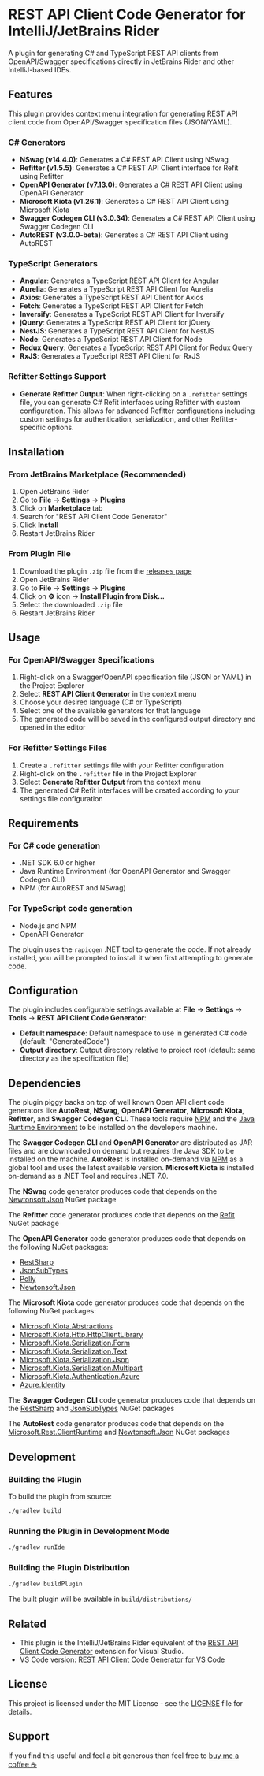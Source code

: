 # REST API Client Code Generator for IntelliJ/JetBrains Rider

A plugin for generating C# and TypeScript REST API clients from OpenAPI/Swagger specifications directly in JetBrains Rider and other IntelliJ-based IDEs.

## Features

This plugin provides context menu integration for generating REST API client code from OpenAPI/Swagger specification files (JSON/YAML).

### C# Generators

- **NSwag (v14.4.0)**: Generates a C# REST API Client using NSwag
- **Refitter (v1.5.5)**: Generates a C# REST API Client interface for Refit using Refitter
- **OpenAPI Generator (v7.13.0)**: Generates a C# REST API Client using OpenAPI Generator
- **Microsoft Kiota (v1.26.1)**: Generates a C# REST API Client using Microsoft Kiota
- **Swagger Codegen CLI (v3.0.34)**: Generates a C# REST API Client using Swagger Codegen CLI
- **AutoREST (v3.0.0-beta)**: Generates a C# REST API Client using AutoREST

### TypeScript Generators

- **Angular**: Generates a TypeScript REST API Client for Angular
- **Aurelia**: Generates a TypeScript REST API Client for Aurelia
- **Axios**: Generates a TypeScript REST API Client for Axios
- **Fetch**: Generates a TypeScript REST API Client for Fetch
- **Inversify**: Generates a TypeScript REST API Client for Inversify
- **jQuery**: Generates a TypeScript REST API Client for jQuery
- **NestJS**: Generates a TypeScript REST API Client for NestJS
- **Node**: Generates a TypeScript REST API Client for Node
- **Redux Query**: Generates a TypeScript REST API Client for Redux Query
- **RxJS**: Generates a TypeScript REST API Client for RxJS

### Refitter Settings Support

- **Generate Refitter Output**: When right-clicking on a `.refitter` settings file, you can generate C# Refit interfaces using Refitter with custom configuration. This allows for advanced Refitter configurations including custom settings for authentication, serialization, and other Refitter-specific options.

## Installation

### From JetBrains Marketplace (Recommended)

1. Open JetBrains Rider
2. Go to **File** → **Settings** → **Plugins**
3. Click on **Marketplace** tab
4. Search for "REST API Client Code Generator"
5. Click **Install**
6. Restart JetBrains Rider

### From Plugin File

1. Download the plugin `.zip` file from the [releases page](https://github.com/christianhelle/apiclientcodegen/releases)
2. Open JetBrains Rider
3. Go to **File** → **Settings** → **Plugins**
4. Click on **⚙️** icon → **Install Plugin from Disk...**
5. Select the downloaded `.zip` file
6. Restart JetBrains Rider

## Usage

### For OpenAPI/Swagger Specifications

1. Right-click on a Swagger/OpenAPI specification file (JSON or YAML) in the Project Explorer
2. Select **REST API Client Generator** in the context menu
3. Choose your desired language (C# or TypeScript)
4. Select one of the available generators for that language
5. The generated code will be saved in the configured output directory and opened in the editor

### For Refitter Settings Files

1. Create a `.refitter` settings file with your Refitter configuration
2. Right-click on the `.refitter` file in the Project Explorer
3. Select **Generate Refitter Output** from the context menu
4. The generated C# Refit interfaces will be created according to your settings file configuration

## Requirements

### For C# code generation

- .NET SDK 6.0 or higher
- Java Runtime Environment (for OpenAPI Generator and Swagger Codegen CLI)
- NPM (for AutoREST and NSwag)

### For TypeScript code generation

- Node.js and NPM
- OpenAPI Generator

The plugin uses the `rapicgen` .NET tool to generate the code. If not already installed, you will be prompted to install it when first attempting to generate code.

## Configuration

The plugin includes configurable settings available at **File** → **Settings** → **Tools** → **REST API Client Code Generator**:

- **Default namespace**: Default namespace to use in generated C# code (default: "GeneratedCode")
- **Output directory**: Output directory relative to project root (default: same directory as the specification file)

## Dependencies

The plugin piggy backs on top of well known Open API client code generators like **AutoRest**, **NSwag**, **OpenAPI Generator**, **Microsoft Kiota**, **Refitter**, and **Swagger Codegen CLI**. These tools require [NPM](https://www.npmjs.com/get-npm) and the [Java Runtime Environment](https://java.com/en/download/manual.jsp) to be installed on the developers machine.

The **Swagger Codegen CLI** and **OpenAPI Generator** are distributed as JAR files and are downloaded on demand but requires the Java SDK to be installed on the machine. **AutoRest** is installed on-demand via [NPM](https://www.npmjs.com/get-npm) as a global tool and uses the latest available version. **Microsoft Kiota** is installed on-demand as a .NET Tool and requires .NET 7.0.

The **NSwag** code generator produces code that depends on the [Newtonsoft.Json](https://www.nuget.org/packages/Newtonsoft.Json/13.0.3) NuGet package

The **Refitter** code generator produces code that depends on the [Refit](https://www.nuget.org/packages/Refit/8.0.0) NuGet package

The **OpenAPI Generator** code generator produces code that depends on the following NuGet packages:
- [RestSharp](https://www.nuget.org/packages/RestSharp/112.0.0)
- [JsonSubTypes](https://www.nuget.org/packages/JsonSubTypes/2.0.1)
- [Polly](https://www.nuget.org/packages/Polly/8.5.2)
- [Newtonsoft.Json](https://www.nuget.org/packages/Newtonsoft.Json/13.0.3)

The **Microsoft Kiota** code generator produces code that depends on the following NuGet packages:
- [Microsoft.Kiota.Abstractions](https://www.nuget.org/packages/Microsoft.Kiota.Abstractions)
- [Microsoft.Kiota.Http.HttpClientLibrary](https://www.nuget.org/packages/Microsoft.Kiota.Http.HttpClientLibrary)
- [Microsoft.Kiota.Serialization.Form](https://www.nuget.org/packages/Microsoft.Kiota.Serialization.Form)
- [Microsoft.Kiota.Serialization.Text](https://www.nuget.org/packages/Microsoft.Kiota.Serialization.Text)
- [Microsoft.Kiota.Serialization.Json](https://www.nuget.org/packages/Microsoft.Kiota.Serialization.Json)
- [Microsoft.Kiota.Serialization.Multipart](https://www.nuget.org/packages/Microsoft.Kiota.Serialization.Multipart)
- [Microsoft.Kiota.Authentication.Azure](https://www.nuget.org/packages/Microsoft.Kiota.Authentication.Azure)
- [Azure.Identity](https://www.nuget.org/packages/Azure.Identity)

The **Swagger Codegen CLI** code generator produces code that depends on the [RestSharp](https://www.nuget.org/packages/RestSharp/105.1.0) and [JsonSubTypes](https://www.nuget.org/packages/JsonSubTypes/1.9.0) NuGet packages

The **AutoRest** code generator produces code that depends on the [Microsoft.Rest.ClientRuntime](https://www.nuget.org/packages/Microsoft.Rest.ClientRuntime/2.3.24) and [Newtonsoft.Json](https://www.nuget.org/packages/Newtonsoft.Json/13.0.3) NuGet packages

## Development

### Building the Plugin

To build the plugin from source:

```bash
./gradlew build
```

### Running the Plugin in Development Mode

```bash
./gradlew runIde
```

### Building the Plugin Distribution

```bash
./gradlew buildPlugin
```

The built plugin will be available in `build/distributions/`

## Related

- This plugin is the IntelliJ/JetBrains Rider equivalent of the [REST API Client Code Generator](https://marketplace.visualstudio.com/items?itemName=ChristianResmaHelle.APIClientCodeGenerator2022) extension for Visual Studio.
- VS Code version: [REST API Client Code Generator for VS Code](https://marketplace.visualstudio.com/items?itemName=ChristianResmaHelle.rest-api-client-code-generator)

## License

This project is licensed under the MIT License - see the [LICENSE](../../LICENSE) file for details.

## Support

If you find this useful and feel a bit generous then feel free to [buy me a coffee ☕](https://www.buymeacoffee.com/christianhelle)